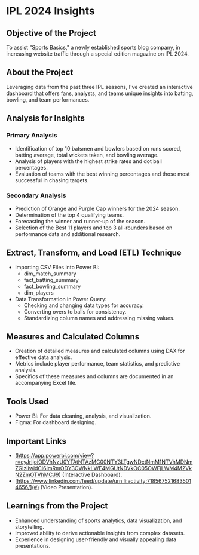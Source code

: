 # IPL 2024 Insights

## Objective of the Project
To assist "Sports Basics," a newly established sports blog company, in increasing website traffic through a special edition magazine on IPL 2024.

## About the Project
Leveraging data from the past three IPL seasons, I've created an interactive dashboard that offers fans, analysts, and teams unique insights into batting, bowling, and team performances.

## Analysis for Insights
### Primary Analysis
- Identification of top 10 batsmen and bowlers based on runs scored, batting average, total wickets taken, and bowling average.
- Analysis of players with the highest strike rates and dot ball percentages.
- Evaluation of teams with the best winning percentages and those most successful in chasing targets.
### Secondary Analysis
- Prediction of Orange and Purple Cap winners for the 2024 season.
- Determination of the top 4 qualifying teams.
- Forecasting the winner and runner-up of the season.
- Selection of the Best 11 players and top 3 all-rounders based on performance data and additional research.

## Extract, Transform, and Load (ETL) Technique
- Importing CSV Files into Power BI:
  - dim_match_summary
  - fact_batting_summary
  - fact_bowling_summary
  - dim_players
- Data Transformation in Power Query:
  - Checking and changing data types for accuracy.
  - Converting overs to balls for consistency.
  - Standardizing column names and addressing missing values.

## Measures and Calculated Columns
- Creation of detailed measures and calculated columns using DAX for effective data analysis.
- Metrics include player performance, team statistics, and predictive analysis.
- Specifics of these measures and columns are documented in an accompanying Excel file.

## Tools Used
- Power BI: For data cleaning, analysis, and visualization.
- Figma: For dashboard designing.

## Important Links
- [(https://app.powerbi.com/view?r=eyJrIjoiODVhNzU0YTAtNTAzMC00NTY3LTgwNDctNmM1NTVhMDNmZGIzIiwidCI6ImRmODY3OWNkLWE4MGUtNDVkOC05OWFjLWM4M2VkN2ZmOTVhMCJ9)](#) (Interactive Dashboard).
- [https://www.linkedin.com/feed/update/urn:li:activity:7185675216835014656/](#) (Video Presentation).

## Learnings from the Project
- Enhanced understanding of sports analytics, data visualization, and storytelling.
- Improved ability to derive actionable insights from complex datasets.
- Experience in designing user-friendly and visually appealing data presentations.


